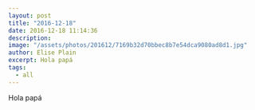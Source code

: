 ```yaml
---
layout: post
title: "2016-12-18"
date: 2016-12-18 11:14:36
description: 
image: "/assets/photos/201612/7169b32d70bbec8b7e54dca9080ad8d1.jpg"
author: Elise Plain
excerpt: Hola papá
tags: 
  - all
---
```


Hola papá
<p></p>
